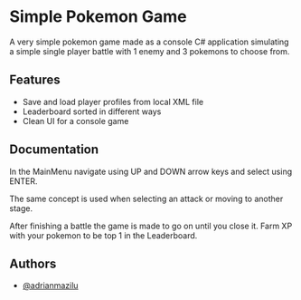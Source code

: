 
# Simple Pokemon Game

A very simple pokemon game made as a console C# application simulating a simple single player battle with 1 enemy and 3 pokemons to choose from.


## Features

- Save and load player profiles from local XML file
- Leaderboard sorted in different ways
- Clean UI for a console game


## Documentation

In the MainMenu navigate using UP and DOWN arrow keys and select using ENTER. 

The same concept is used when selecting an attack or moving to another stage.

After finishing a battle the game is made to go on until you close it. Farm XP with your pokemon to be top 1 in the Leaderboard.

## Authors

- [@adrianmazilu](https://www.github.com/adrianmazilu)


